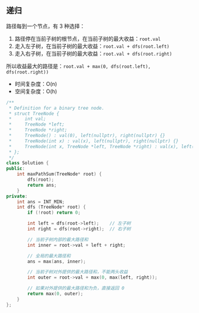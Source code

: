 ## 递归

路径每到一个节点，有 3 种选择：
1. 路径停在当前子树的根节点，在当前子树的最大收益：`root.val`
2. 走入左子树，在当前子树的最大收益：`root.val + dfs(root.left)`
3. 走入右子树，在当前子树的最大收益：`root.val + dfs(root.right)`

所以收益最大的路径是：`root.val + max(0, dfs(root.left), dfs(root.right))`

- 时间复杂度：O(n)
- 空间复杂度：O(h)

```c++
/**
 * Definition for a binary tree node.
 * struct TreeNode {
 *     int val;
 *     TreeNode *left;
 *     TreeNode *right;
 *     TreeNode() : val(0), left(nullptr), right(nullptr) {}
 *     TreeNode(int x) : val(x), left(nullptr), right(nullptr) {}
 *     TreeNode(int x, TreeNode *left, TreeNode *right) : val(x), left(left), right(right) {}
 * };
 */
class Solution {
public:
    int maxPathSum(TreeNode* root) {
        dfs(root);
        return ans;
    }
private:
    int ans = INT_MIN;
    int dfs (TreeNode* root) {
        if (!root) return 0;

        int left = dfs(root->left);    // 左子树
        int right = dfs(root->right);  // 右子树

        // 当前子树内部的最大路径和
        int inner = root->val + left + right;

        // 全局的最大路径和
        ans = max(ans, inner);

        // 当前子树对外提供的最大路径和，不能两头收益
        int outer = root->val + max(0, max(left, right)); 

        // 如果对外提供的最大路径和为负，直接返回 0
        return max(0, outer);
    }
};
```